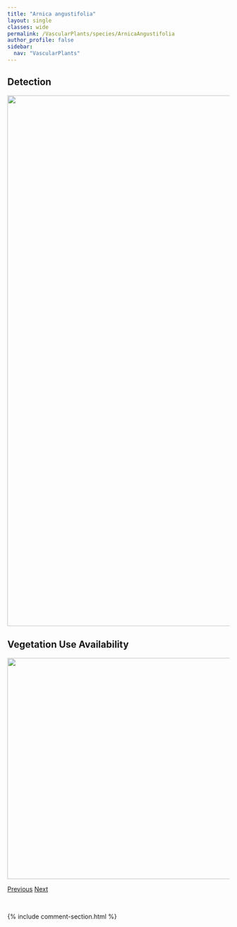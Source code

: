 ```yaml
---
title: "Arnica angustifolia"
layout: single
classes: wide
permalink: /VascularPlants/species/ArnicaAngustifolia
author_profile: false
sidebar:
  nav: "VascularPlants"
---
```


<h2>Detection</h2>

<a href="https://drive.google.com/uc?export=view&id=1aeLmAGMW3P1AvWdvLlr62631ATx7ppJK">
<img src="https://drive.google.com/uc?export=view&id=1aeLmAGMW3P1AvWdvLlr62631ATx7ppJK" height = "1200" width = "800">
</a>


<h2>Vegetation Use Availability</h2>

<a href="https://drive.google.com/uc?export=view&id=1xdaIpVMu8ryg816LGf92f1ncjXbfOjv9">
<img src="https://drive.google.com/uc?export=view&id=1xdaIpVMu8ryg816LGf92f1ncjXbfOjv9" height = "500" width = "1000">
</a>


<a href="/DevelopmentWebsite/VascularPlants/species/Arnica" class="pagination--pager" title="Arnica">Previous</a> <a href="/DevelopmentWebsite/VascularPlants/species/ArnicaChamissonis" class="pagination--pager" title="Leafy Arnica">Next</a>

<p>&nbsp;</p>

{% include comment-section.html %}
